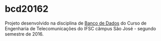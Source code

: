 # bcd20162
Projeto desenvolvido na disciplina de [Banco de Dados](http://wiki.sj.ifsc.edu.br/wiki/index.php/Cronograma_de_atividades_(BCD-EngTel)#2016-2) do Curso de Engenharia de Telecomunicações do IFSC câmpus São José - segundo semestre de 2016.
